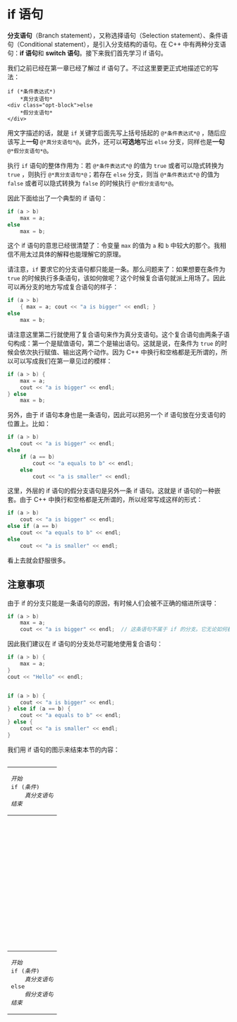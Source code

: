 # if 语句

**分支语句**（Branch statement），又称选择语句（Selection statement）、条件语句（Conditional statement），是引入分支结构的语句。在 C++ 中有两种分支语句：**if 语句**和 **switch 语句**。接下来我们首先学习 if 语句。

我们之前已经在第一章已经了解过 if 语句了。不过这里要更正式地描述它的写法：

```sdsc-legacy
if (*条件表达式*)
    *真分支语句*
<div class="opt-block">else
    *假分支语句*
</div>
```

用文字描述的话，就是 `if` 关键字后面先写上括号括起的 `@*条件表达式*@` ，随后应该写上**一句** `@*真分支语句*@`。此外，还可以**可选地**写出 `else` 分支，同样也是**一句** `@*假分支语句*@`。

执行 `if` 语句的整体作用为：若 `@*条件表达式*@` 的值为 `true` 或者可以隐式转换为 `true` ，则执行 `@*真分支语句*@`；若存在 `else` 分支，则当 `@*条件表达式*@`  的值为 `false` 或者可以隐式转换为 `false` 的时候执行 `@*假分支语句*@`。

因此下面给出了一个典型的 if 语句：
```cpp
if (a > b)
    max = a;
else
    max = b;
```
这个 if 语句的意思已经很清楚了：令变量 `max` 的值为 `a` 和 `b` 中较大的那个。我相信不用太过具体的解释也能理解它的原理。

请注意，`if` 要求它的分支语句都只能是一条。那么问题来了：如果想要在条件为 `true` 的时候执行多条语句，该如何做呢？这个时候复合语句就派上用场了。因此可以再分支的地方写成复合语句的样子：
```cpp
if (a > b)
    { max = a; cout << "a is bigger" << endl; }
else
    max = b;
```
请注意这里第二行就使用了复合语句来作为真分支语句。这个复合语句由两条子语句构成：第一个是赋值语句，第二个是输出语句。这就是说，在条件为 `true` 的时候会依次执行赋值、输出这两个动作。因为 C++ 中换行和空格都是无所谓的，所以可以写成我们在第一章见过的模样：
```cpp
if (a > b) {
    max = a;
    cout << "a is bigger" << endl;
} else
    max = b;
```

另外，由于 if 语句本身也是一条语句，因此可以把另一个 if 语句放在分支语句的位置上。比如：
```cpp
if (a > b)
    cout << "a is bigger" << endl;
else
    if (a == b)
        cout << "a equals to b" << endl;
    else
        cout << "a is smaller" << endl;
```
这里，外层的 if 语句的假分支语句是另外一条 if 语句。这就是 if 语句的一种嵌套。由于 C++ 中换行和空格都是无所谓的，所以经常写成这样的形式：
```cpp
if (a > b)
    cout << "a is bigger" << endl;
else if (a == b)
    cout << "a equals to b" << endl;
else
    cout << "a is smaller" << endl;
```
看上去就会舒服很多。

## 注意事项

由于 if 的分支只能是一条语句的原因，有时候人们会被不正确的缩进所误导：
```cpp
if (a > b)
    max = a;
    cout << "a is bigger" << endl;  // 这条语句不属于 if 的分支。它无论如何都会被执行
```
因此我们建议在 if 语句的分支处尽可能地使用复合语句：
```cpp
if (a > b) {
    max = a;
}
cout << "Hello" << endl;


if (a > b) {
    cout << "a is bigger" << endl;
} else if (a == b) {
    cout << "a equals to b" << endl;
} else {
    cout << "a is smaller" << endl;
}
```

我们用 if 语句的图示来结束本节的内容：
<table style="float: left"><tr><td>
    <pre><em>开始</em>
if (<em>条件</em>)
    <em>真分支语句</em>
<em>结束</em></pre>
</td></tr></table>

```flow
st=>start: 开始
e=>end: 结束
true=>operation: 真分支语句
cond=>condition: 条件成立？

st->cond
cond(yes)->true
true->e
cond(no)->e
```

<table style="float: left"><tr><td>
    <pre>
<em>开始</em>
if (<em>条件</em>)
    <em>真分支语句</em>
else
    <em>假分支语句</em>
<em>结束</em></pre>
</td></tr></table>


```flow
st=>start: 开始
e=>end: 结束
true=>operation: 真分支语句
false=>operation: 假分支语句
cond=>condition: 条件成立？

st->cond
cond(yes)->true
true->e
cond(no)->false
false->e
```
